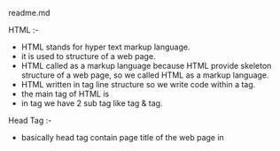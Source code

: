 readme.md 

HTML :- 

- HTML stands for hyper text markup language. 
- it is used to structure of a web page. 
- HTML called as a markup language because HTML provide skeleton structure of a web page, so we called HTML as a markup language. 
- HTML written in tag line structure so we write code within a tag. 
- the main tag of HTML is <html>
- in <html> tag we have 2 sub tag like <head> tag & <body> tag. 

Head Tag :- 

- basically head tag contain page title of the web page in <title> tag.
- it contains some external css links. 
- it also contains some meta elements. 

Body Tag :- 

- Body is a main tag of HTML file. 
- <body> tag contains all the information/content of a web page.

Heading :- 

- Heading is a important element of a web page. 
- it is represented by the tag <h1> 
- there are 6 types of heading are present starting from <h1> to <h6>
- <h1> is the bigger heading & <h6> is the smaller heading.

Description/paragraph :-

- it is basically used to repersent our description of a heading.
- it is denoted by <p> tag

Break Tag :- 

- Break tag is used to break the line or terminate the line.
- it is denoted by <br>
- it is a single tag. 

HR tag :- 

- <hr> tag used to segrigate our section or partition our section.
- <hr> -> horizontal line
- it is also a single tag. 

Image Tag :- 

- image tag used to for inserting the image in our web page. 
- it is denoted by <img> tag.
- it is also a single tag. 
- image tag used some properties to repersent their behaviour so that properties we called attribute. 
- ex. src, alt(alternate), height, width are the attributes of <img> tag. 

Anchor Tag :- 

- Anchor Tag is used to hold our HREF attribute. 
- href for hyper reference, means reference a point or page to another page. 
- in anchor tag we have another attribute called target. 
- in target attribute we have 2 values 
1. _blank -> it open the page to create a new tab.
2. _self -> it open directlly on the same page. 


HTML Formating :- 

- we write HTML formating for format our lines. 
- there are 10 types of formatting are present. 
1. <b> - bold the text
2. <i> - italic the text
3. <em> - emphasized the text
4. <small> - smaller the text
5. <strong> - stronger/ bold the text
6. <mark> - marked the text
7. <ins> - inserted the text
8. <del> - deleted the text
9. <sub> - subscript the text
10. <sup> - super script the text

Table in HTML :- 

- Basically in our normal table, HTML provide us a table to store data. 
- Table in the form of row & column.
- it is denoted by the tag <table> tag. 
- inside table tag we have our <tr> - (table row)
- HTML table works on row wise structure.
- inside <tr> tag we have our table heading <th> & table data <td>. 
- example :- 

sl.no. name     designation     salary
01     Bikash    developer      32,000
02     umang     designer       17,000
03     rakesh     tester        65,000
04     sanjib    Team-lead      89,000

List in HTML :- 

- list is like storing data in proper format. 
- list are of 2 types. 
1. oredred list :- 

- ordered list is a type of list where we can store data in a order format. 
- it is denoted by <ol> tag. 
- inside <ol> tag we have <li> (list item) tag, for inserting data.

2. un-ordered list :- 

- un-ordered list also is a type of list where we can store data in unstructure format. 
- it is denoted by <ul> tag.
- inside <ul> tag we have also <li> tag for storing data/information. 

Form in HTML :- 

- HTMl provides a form like structure as our normal form like signup form / login form etc.. 
- The main tag of form element is <form>
- inside that we have <label> for writing our context & <input> tag for providing space for that context. 

example - we can take a simple login form. 

Input Types in HTML form :- 

1. <input type="button">
2. <input type="text">
3. <input type="email">
4. <input type="password">
5. <input type="submit">
6. <input type="radio">
7. <input type="reset">
8. <input type="search">
9. <input type="checkbox">
10. <input type="color">
11. <input type="file">
12. <input type="hidden">
13. <input type="image">
14. <input type="month">
15. <input type="number">
16. <input type="range">
17. <input type="time">
18. <input type="url">
19. <input type="week">

Block Level Element :- 

- A block level element always starts with a new line & the browser automatically add some space before & after the element. 
- A block evel element always takes up the full width available. 
- some commen block level elements are... 
<div>, <p>, <header>, <footer>, <table>, <section>, <canvas>, <nav>, <main> etc...

Inline Element :- 

- inline element is a part of the block level element. or its a part of the document.
- commen inline elements are <span>

Practice Task :- (20 min)

create a portfolio page where :- 
1. your image 
2. name - heading
3. about you - paragraph
4. educational qualification starting from LKG - table (sl. no, board, college/school, percentage/grades)
5. your good habits - ul
6. your bad habits - ol
7. create a normal college registation form - form 
8. all code push to your github & share the link in group.

CSS :- 

- CSS stands for cascadding style sheet. 
- it is used designing/ styling a web page. 
- CSS is not a programming language its a styling language. 
- syntax :- 
h1{
    color: red;
}
- in this above example h1 is the selector, color is the property & red is the 
value of that property. 
- There are 3 types of css are there..

1. inline css :- 

- we used inline css inside a tag name. 
- inline CSS have highest priority by compare with other types of css. 
- we put our styling by creating a "style" attribute inside it. 

2. internal css :- 

- we used internal css inside our head tag, by creating a <style> tag inside it. 
- internal css used many cases for small codebase. 

3. external css :- 

- we used external css by creating a separate css file and link the file in our HTML page. 
- we can link the external css file by <link> tag. 
- it is most popularlly used because everyone wants to see clean code so all files have to be separated.


Selector in CSS :- 

- we used css selectors for selecting an html element/tag for the shake of designing.
- there are 5 types of css selectors are there.. 

1. id Selector ->

- id selector is a type of selectors that used for uniqueness of designing. 
- it is denoted by the symbol "#"

2. class selector -> 

- class selector is a type of selector that used for similar design in multiple elements.
- it is denoted by the symbol "."

3. group selector -> 

- group selector is a type of selector that used for design more than one element by creating a group. 

4. universal selector -> 

- universal selector is a type of selector taht can used to design whole html elements in one stye (universally design).
- it is denoted by the symbol "*"

5. element selector -> 

- element selector is used to design one by one element (by their tag name).

Practice Task :- (5 min)

1. create a simple div with an id "box". Add some text content inside the div. set its background color to blue.
2. create 3 heading with h1,h2,h3. give them all a class "heading" & set color of "heading" to red. 

Properties in CSS :- ....

Box-Model in CSS :- 

- Box Model is used for properlly placed the element in right direction.
- it measure all the size of that particular element and place them. 
- There are 5 types of Box-Model are there... 

1. height - measure the height of a element. 
2. width - measure the width of a element
3. Border - give a border to the element, (border-rdius -> give a shape to the border)
4. Margin - outer distance of a box. (margin-left, margin-right, margin-top, margin-buttom)
5. Padding - inner distance of a box. (padding-left, padding-right, padding-top, padding buttom)


Display Property in CSS :- 

- we use Display property to showcasing our element in a proper form 
to display. 
- Basically there are 4 types of display property are there like..

1. display inline -> takes only the space required by the element
2. display block -> takes full space available in width.
3. display inline-block -> similar to display inline
4. display none -> to remove element from the document flow.

Flex-Box in CSS :- 

- we can use css flex-box to create one dimentional design in a single page. 
- flex-box have some properties like...

1. display: flex;
2. flex-direction: row/column/row-reverse/column-reverse;
3. justify-content: center/top/buttom/spce-evenly/space-between/space-around;
4. Allign-item: center/right/left;
5. flex-wrap: wrap/no-wrap;

Grid Layout in CSS :- 

- CSS grid layout is a two dimentional layout system for the web.
- A grid is a collection of horizontal & vertical lines creating a pattern against which we can line up our design element. 
- They help us to create design where element don't jumps arround or change width as we move from page to page. 
- some imp. properties of grid layout ...

1. display: grid;
2. grid-template-column: repeat(3,1fr);
3. grid-gap: 20px/30px...;
4. grid-auto-columns: 100px/200px....;Display Property in CSS :- 

- we use Display property to showcasing our element in a proper form 
to display. 
- Basically there are 4 types of display property are there like..

1. display inline -> takes only the space required by the element
2. display block -> takes full space available in width.
3. display inline-block -> similar to display inline
4. display none -> to remove element from the document flow.

Flex-Box in CSS :- 

- we can use css flex-box to create one dimentional design in a single page. 
- flex-box have some properties like...

1. display: flex;
2. flex-direction: row/column/row-reverse/column-reverse;
3. justify-content: center/top/buttom/spce-evenly/space-between/space-around;
4. Allign-item: center/right/left;
5. flex-wrap: wrap/no-wrap;

Grid Layout in CSS :- 

- CSS grid layout is a two dimentional layout system for the web.
- A grid is a collection of horizontal & vertical lines creating a pattern against which we can line up our design element. 
- They help us to create design where element don't jumps arround or change width as we move from page to page. 
- some imp. properties of grid layout ...

1. display: grid;
2. grid-template-column: repeat(3,1fr);
3. grid-gap: 20px/30px...;
4. grid-auto-columns: 100px/200px..


